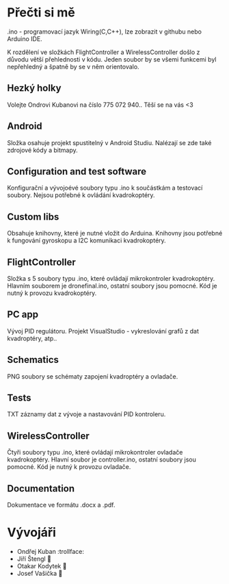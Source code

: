 # Přečti si mě
.ino - programovací jazyk Wiring(C,C++), lze zobrazit v githubu nebo Arduino IDE.

K rozdělení ve složkách FlightController a WirelessController došlo z důvodu větší přehlednosti v kódu. Jeden soubor by se všemi funkcemi byl nepřehledný a špatně by se v něm orientovalo.

## Hezký holky
Volejte Ondrovi Kubanovi na číslo 775 072 940.. Těší se na vás <3

## Android
Složka osahuje projekt spustitelný v Android Studiu. Nalézají se zde také zdrojové kódy a bitmapy. 

## Configuration and test software
Konfigurační a vývojoévé soubory typu .ino k součástkám a testovací soubory. Nejsou potřebné k ovládání kvadrokoptéry.

## Custom libs
Obsahuje knihovny, které je nutné vložit do Arduina. Knihovny jsou potřebné k fungování gyroskopu a I2C komunikaci kvadrokoptéry.

## FlightController
Složka s 5 soubory typu .ino, které ovládají mikrokontroler kvadrokoptéry. Hlavním souborem je dronefinal.ino, ostatní soubory jsou pomocné. 
Kód je nutný k provozu kvadrokoptéry.

## PC app
Vývoj PID regulátoru. Projekt VisualStudio - vykreslování grafů z dat kvadroptéry, atp.. 

## Schematics
PNG soubory se schématy zapojení kvadroptéry a ovladače.

## Tests
TXT záznamy dat z vývoje a nastavování PID kontroleru.

## WirelessController
Čtyři soubory typu .ino, které ovládají mikrokontroler ovladače kvadrokoptéry. Hlavní soubor je controller.ino, ostatní soubory jsou pomocné.
Kód je nutný k provozu ovladače.

## Documentation
Dokumentace ve formátu .docx a .pdf.

# Vývojáři
- Ondřej Kuban :trollface:
- Jiří Štengl :electric_plug:
- Otakar Kodytek :panda_face:
- Josef Vašička :space_invader:
